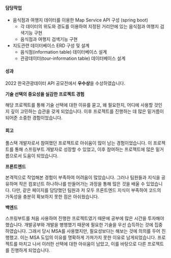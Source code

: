 #### 담당작업

- 음식점과 여행지 데이터를 이용한 Map Service API 구성 (spring boot)
    - 각 데이터의 위도와 경도를 이용하여 지정된 거리안에 있는 음식점과 여행지 검색기능 구현
    - 음식점과 여행지 검색기능 구현
- 지도관련 데이터베이스 ERD 구성 및 설계
    - 음식점(information table) 데이터베이스 설계
    - 관광데이터(tour-information table) 데이터베이스 설계

#### 성과

2022 한국관광데이터 API 공모전에서 **우수상**을 수상하였습니다.


**기술 선택의 중요성을 실감한 프로젝트 경험**

해당 프로젝트를 통해 기술 선택에 대한 이유를 묻고, 왜 필요한지, 어디에 사용할 것인지 깊이 고민하는 습관을 갖게 되었습니다. 이후 프로젝트를 진행하는 데 많은 밑거름이 되어준 소중한 경험이었습니다.

#### 회고

풀스택 개발자로서 참여했던 프로젝트로 아쉬움이 많이 남는 경험이었습니다. 이 프로젝트를 통해 스프링부트 개발자로 성장할 수 있었고, 이후 참여하는 프로젝트에 많은 밑거름으로서 도움이 되었습니다.

**프론트엔드**
  
  본격적으로 작업해본 경험이 부족하여 어려움이 많았습니다. 그러나 팀원들과 지식을 공유하며 작은 컴포넌트 하나하나를 만들어가는 과정을 통해 많은 것을 배울 수 있었습니다. 
  다만, 같은 페이지를 담당했던 팀원과 저 모두 프론트엔드 지식이 부족하여 코드의 가독성을 충분히 확보하지 못한 점은 아쉬웠습니다.

**백엔드**
  
  스프링부트를 처음 사용하여 진행한 프로젝트였기 때문에 공부에 많은 시간을 투자해야 했습니다. 개발공부와 개발을 병행했기 때문에 필요한 기술을 우선 습득하는 것에 집중하였습니다. 그래서 당시 MSA를 사용했지만, 필요성보다는 해보는 것에 의의를 두어 진행했고. 이는 MSA 도입의 이유를 명확하게 가져가지 못한 이유로 남게되었습니다. 
  프로젝트를 마치고 나서 이러한 선택에 대한 아쉬움이 남았고, 이를 바탕으로 다른 프로젝트를 진행하게 되었습니다.